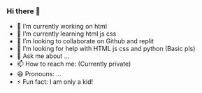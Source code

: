 ### Hi there 👋

<!--
**cooldudeseven7/cooldudeseven7** is a ✨ _special_ ✨ repository because its `README.md` (this file) appears on your GitHub profile.

Here are some ideas to get you started:
-->
- 🔭 I’m currently working on html 
- 🌱 I’m currently learning html js css
- 👯 I’m looking to collaborate on Github and replit
- 🤔 I’m looking for help with HTML js css and python (Basic pls)
- 💬 Ask me about ...
- 📫 How to reach me: (Currently private)
- 😄 Pronouns: ...
- ⚡ Fun fact: I am only a kid!

